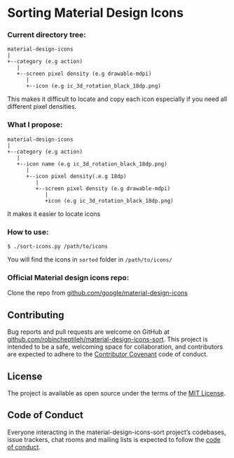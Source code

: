 # Sorting Material Design Icons

### Current directory tree:
```
material-design-icons
|
+--category (e.g action)
   |
   +--screen pixel density (e.g drawable-mdpi)
      |
      +--icon (e.g ic_3d_rotation_black_18dp.png)
```

This makes it difficult to locate and copy each icon especially if you need all different pixel densities.

### What I propose:
```
material-design-icons
|
+--category (e.g action)
   |
   +--icon name (e.g ic_3d_rotation_black_18dp.png)
      |
      +--icon pixel density(.e.g 18dp)
         |
         +--screen pixel density (e.g drawable-mdpi)
            |
            +icon (e.g ic_3d_rotation_black_18dp.png)
```

It makes it easier to locate icons

### How to use:

```
$ ./sort-icons.py /path/to/icons
```

You will find the icons in ```sorted``` folder in ```/path/to/icons/```

### Official Material design icons repo:
Clone the repo from [github.com/google/material-design-icons](https://github.com/google/material-design-icons)

## Contributing

Bug reports and pull requests are welcome on GitHub at [github.com/robincheptileh/material-design-icons-sort](https://github.com/RobinCheptileh/material-design-icons-sort). This project is intended to be a safe, welcoming space for collaboration, and contributors are expected to adhere to the [Contributor Covenant](http://contributor-covenant.org) code of conduct.

## License

The project is available as open source under the terms of the [MIT License](http://opensource.org/licenses/MIT).

## Code of Conduct

Everyone interacting in the material-design-icons-sort project’s codebases, issue trackers, chat rooms and mailing lists is expected to follow the [code of conduct](https://github.com/RobinCheptileh/material-design-icons-sort/blob/master/CODE_OF_CONDUCT.md).
